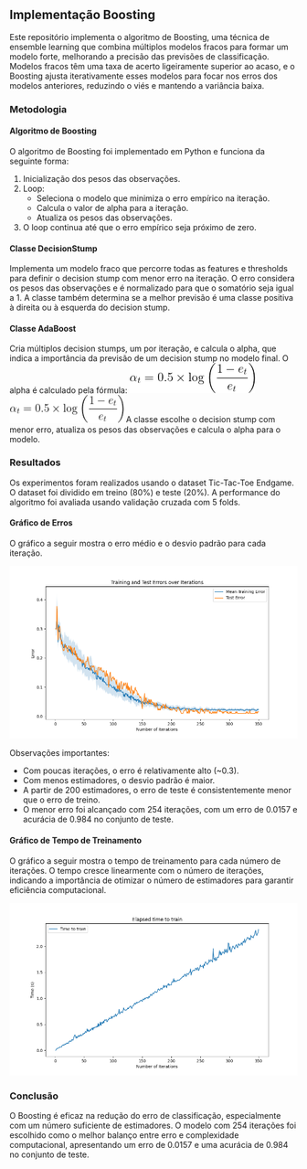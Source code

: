 ## Implementação Boosting

Este repositório implementa o algoritmo de Boosting, uma técnica de ensemble learning que combina múltiplos modelos fracos para formar um modelo forte, melhorando a precisão das previsões de classificação. Modelos fracos têm uma taxa de acerto ligeiramente superior ao acaso, e o Boosting ajusta iterativamente esses modelos para focar nos erros dos modelos anteriores, reduzindo o viés e mantendo a variância baixa.

### Metodologia
#### Algoritmo de Boosting
O algoritmo de Boosting foi implementado em Python e funciona da seguinte forma:

1. Inicialização dos pesos das observações.
2. Loop:
   - Seleciona o modelo que minimiza o erro empírico na iteração.
   - Calcula o valor de alpha para a iteração.
   - Atualiza os pesos das observações.
3. O loop continua até que o erro empírico seja próximo de zero.

#### Classe DecisionStump
Implementa um modelo fraco que percorre todas as features e thresholds para definir o decision stump com menor erro na iteração. O erro considera os pesos das observações e é normalizado para que o somatório seja igual a 1. A classe também determina se a melhor previsão é uma classe positiva à direita ou à esquerda do decision stump.

#### Classe AdaBoost
Cria múltiplos decision stumps, um por iteração, e calcula o alpha, que indica a importância da previsão de um decision stump no modelo final. O alpha é calculado pela fórmula:
![Fórmula Alpha](./images/formula.png)
<img src="./images/formula.png" alt="Fórmula Alpha" width="200"/>
A classe escolhe o decision stump com menor erro, atualiza os pesos das observações e calcula o alpha para o modelo.

### Resultados
Os experimentos foram realizados usando o dataset Tic-Tac-Toe Endgame. O dataset foi dividido em treino (80%) e teste (20%). A performance do algoritmo foi avaliada usando validação cruzada com 5 folds.

#### Gráfico de Erros
O gráfico a seguir mostra o erro médio e o desvio padrão para cada iteração. 

![Gráfico de erros](./images/errors_plot.png)

Observações importantes:
- Com poucas iterações, o erro é relativamente alto (~0.3).
- Com menos estimadores, o desvio padrão é maior.
- A partir de 200 estimadores, o erro de teste é consistentemente menor que o erro de treino.
- O menor erro foi alcançado com 254 iterações, com um erro de 0.0157 e acurácia de 0.984 no conjunto de teste.

#### Gráfico de Tempo de Treinamento
O gráfico a seguir mostra o tempo de treinamento para cada número de iterações. O tempo cresce linearmente com o número de iterações, indicando a importância de otimizar o número de estimadores para garantir eficiência computacional.

![Gráfico tempo de treinamento](./images/elapsed_time_plot.png)

### Conclusão
O Boosting é eficaz na redução do erro de classificação, especialmente com um número suficiente de estimadores. O modelo com 254 iterações foi escolhido como o melhor balanço entre erro e complexidade computacional, apresentando um erro de 0.0157 e uma acurácia de 0.984 no conjunto de teste.
